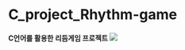 # C_project_Rhythm-game
<h4> C언어를 활용한 리듬게임 프로젝트
<img src="https://user-images.githubusercontent.com/67617475/155059696-0c434f21-4f62-48a0-b85f-0d38737fd09f.png">
